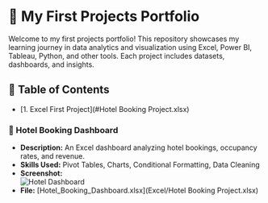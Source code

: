 # 🚀 My First Projects Portfolio
Welcome to my first projects portfolio! This repository showcases my learning journey in data analytics and visualization using Excel, Power BI, Tableau, Python, and other tools. Each project includes datasets, dashboards, and insights.  

## 📂 Table of Contents
- [1. Excel First Project](#Hotel Booking Project.xlsx)
  







### 📌 Hotel Booking Dashboard  
- **Description:** An Excel dashboard analyzing hotel bookings, occupancy rates, and revenue.  
- **Skills Used:** Pivot Tables, Charts, Conditional Formatting, Data Cleaning  
- **Screenshot:**  
  ![Hotel Dashboard](images/hotel_dashboard.png)  
- **File:** [Hotel_Booking_Dashboard.xlsx](Excel/Hotel Booking Project.xlsx)
